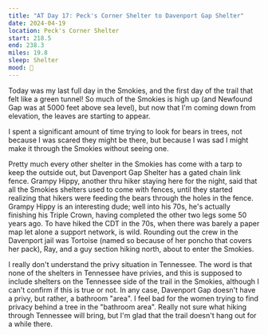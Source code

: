 ```yaml
---
title: "AT Day 17: Peck's Corner Shelter to Davenport Gap Shelter"
date: 2024-04-19
location: Peck's Corner Shelter
start: 218.5
end: 238.3
miles: 19.8
sleep: Shelter
mood: 🙂
---
```

Today was my last full day in the Smokies, and the first day of the trail that felt like a green tunnel! So much of the Smokies is high up (and Newfound Gap was at 5000 feet above sea level), but now that I'm coming down from elevation, the leaves are starting to appear.

I spent a significant amount of time trying to look for bears in trees, not because I was scared they might be there, but because I was sad I might make it through the Smokies without seeing one.

Pretty much every other shelter in the Smokies has come with a tarp to keep the outside out, but Davenport Gap Shelter has a gated chain link fence. Grampy Hippy, another thru hiker staying here for the night, said that all the Smokies shelters used to come with fences, until they started realizing that hikers were feeding the bears through the holes in the fence. Grampy Hippy is an interesting dude; well into his 70s, he's actually finishing his Triple Crown, having completed the other two legs some 50 years ago. To have hiked the CDT in the 70s, when there was barely a paper map let alone a support network, is wild. Rounding out the crew in the Davenport jail was Tortoise (named so because of her poncho that covers her pack), Ray, and a guy section hiking north, about to enter the Smokies.

I really don't understand the privy situation in Tennessee. The word is that none of the shelters in Tennessee have privies, and this is supposed to include shelters on the Tennessee side of the trail in the Smokies, although I can't confirm if this is true or not. In any case, Davenport Gap doesn't have a privy, but rather, a bathroom "area". I feel bad for the women trying to find privacy behind a tree in the "bathroom area". Really not sure what hiking through Tennessee will bring, but I'm glad that the trail doesn't hang out for a while there. 
